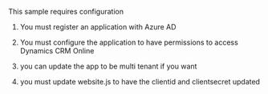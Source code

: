 This sample requires configuration

1) You must register an application with Azure AD

2) You must configure the application to have permissions to access Dynamics CRM Online

3) you can update the app to be multi tenant if you want

4) you must update website.js to have the clientid and clientsecret updated
